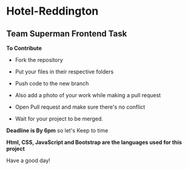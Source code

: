 # Hotel-Reddington

**Team Superman Frontend Task**
--
**To Contribute**
* Fork the repository 

* Put your files in their respective folders

* Push code to the new branch

* Also add a photo of your work while making a pull request

* Open Pull request and make sure there's no conflict

* Wait for your project to be merged.

**Deadline is By 6pm** so let's Keep to time

**Html, CSS, JavaScript and Bootstrap are the languages used for this project**

Have a good day!



